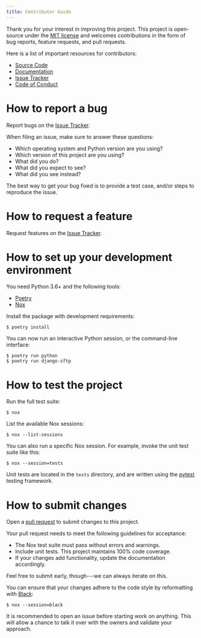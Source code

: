 ```yaml
---
title: Contributor Guide
---
```


Thank you for your interest in improving this project. This project is
open-source under the [MIT license](https://opensource.org/licenses/MIT)
and welcomes contributions in the form of bug reports, feature requests,
and pull requests.

Here is a list of important resources for contributors:

-   [Source Code](https://github.com/vahaah/django-sftp)
-   [Documentation](https://django-sftp.readthedocs.io/)
-   [Issue Tracker](https://github.com/vahaah/django-sftp/issues)
-   [Code of Conduct](CODE_OF_CONDUCT.rst)

How to report a bug
===================

Report bugs on the [Issue
Tracker](https://github.com/vahaah/django-sftp/issues).

When filing an issue, make sure to answer these questions:

-   Which operating system and Python version are you using?
-   Which version of this project are you using?
-   What did you do?
-   What did you expect to see?
-   What did you see instead?

The best way to get your bug fixed is to provide a test case, and/or
steps to reproduce the issue.

How to request a feature
========================

Request features on the [Issue
Tracker](https://github.com/vahaah/django-sftp/issues).

How to set up your development environment
==========================================

You need Python 3.6+ and the following tools:

-   [Poetry](https://python-poetry.org/)
-   [Nox](https://nox.thea.codes/)

Install the package with development requirements:

``` {.console}
$ poetry install
```

You can now run an interactive Python session, or the command-line
interface:

``` {.console}
$ poetry run python
$ poetry run django-sftp
```

How to test the project
=======================

Run the full test suite:

``` {.console}
$ nox
```

List the available Nox sessions:

``` {.console}
$ nox --list-sessions
```

You can also run a specific Nox session. For example, invoke the unit
test suite like this:

``` {.console}
$ nox --session=tests
```

Unit tests are located in the `tests` directory, and are written using
the [pytest](https://pytest.readthedocs.io/) testing framework.

How to submit changes
=====================

Open a [pull request](https://github.com/vahaah/django-sftp/pulls) to
submit changes to this project.

Your pull request needs to meet the following guidelines for acceptance:

-   The Nox test suite must pass without errors and warnings.
-   Include unit tests. This project maintains 100% code coverage.
-   If your changes add functionality, update the documentation
    accordingly.

Feel free to submit early, though---we can always iterate on this.

You can ensure that your changes adhere to the code style by
reformatting with [Black](https://black.readthedocs.io/):

``` {.console}
$ nox --session=black
```

It is recommended to open an issue before starting work on anything.
This will allow a chance to talk it over with the owners and validate
your approach.
